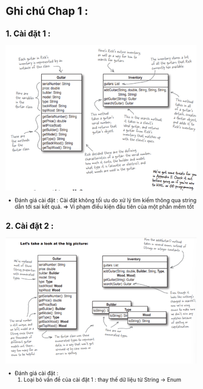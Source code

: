 # Ghi chú Chap 1 : 
## 1. Cài đặt 1 : 
![image](Image\Implement_1.png)
- Đánh giá cài đặt : Cài đặt không tối ưu do xử lý tìm kiếm thông qua string dẫn tới sai kết quả. => Vi phạm điều kiện đầu tiên của một phần mềm tốt 

## 2. Cài đặt 2 : 

![image](Image\Implement_2.png)
- Đánh giá cài đặt : 
    1. Loại bỏ vấn đề của cài đặt 1 : thay thế dữ liệu từ String -> Enum 